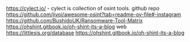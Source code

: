 https://cylect.io/ - cylect is collection of osint tools.
github repo 
https://github.com/jivoi/awesome-osint?tab=readme-ov-file#-instagram
https://github.com/BushidoUK/Ransomware-Tool-Matrix
https://ohshint.gitbook.io/oh-shint-its-a-blog
web
https://littlesis.org/database
https://ohshint.gitbook.io/oh-shint-its-a-blog
